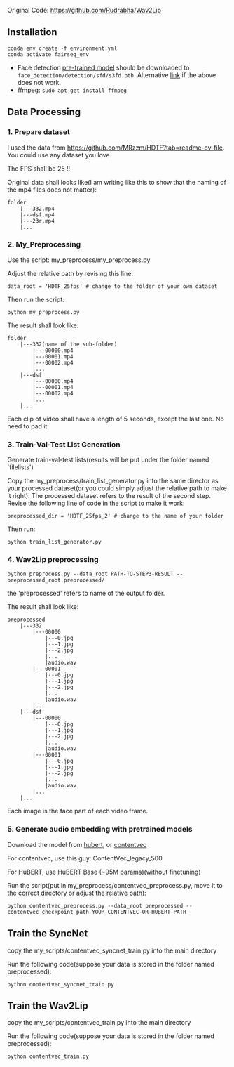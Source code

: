 Original Code: https://github.com/Rudrabha/Wav2Lip

## Installation

```
conda env create -f environment.yml
conda activate fairseq_env
```

- Face detection [pre-trained model](https://www.adrianbulat.com/downloads/python-fan/s3fd-619a316812.pth) should be downloaded to `face_detection/detection/sfd/s3fd.pth`. Alternative [link](https://iiitaphyd-my.sharepoint.com/:u:/g/personal/prajwal_k_research_iiit_ac_in/EZsy6qWuivtDnANIG73iHjIBjMSoojcIV0NULXV-yiuiIg?e=qTasa8) if the above does not work.
- ffmpeg: `sudo apt-get install ffmpeg`

## Data Processing

### 1. Prepare dataset

I used the data from https://github.com/MRzzm/HDTF?tab=readme-ov-file. You could use any dataset you love.

The FPS shall be 25 !!

Original data shall looks like(I am writing like this to show that the naming of the mp4 files does not matter):

```
folder
	|---332.mp4
	|---dsf.mp4
	|---23r.mp4
	|...
```

### 2. My_Preprocessing

Use the script: my_preprocess/my_preprocess.py

Adjust the relative path by revising this line:

```
data_root = 'HDTF_25fps' # change to the folder of your own dataset
```

Then run the script:

```
python my_preprocess.py
```

The result shall look like:

```
folder
	|---332(name of the sub-folder)
		|---00000.mp4
		|---00001.mp4
		|---00002.mp4
		|...
	|---dsf
		|---00000.mp4
		|---00001.mp4
		|---00002.mp4
		|...
	|...
```

Each clip of video shall have a length of 5 seconds, except the last one. No need to pad it.

### 3. Train-Val-Test List Generation

Generate train-val-test lists(results will be put under the folder named 'filelists')

Copy the my_preprocess/train_list_generator.py into the same director as your processed dataset(or you could simply adjust the relative path to make it right). The processed dataset refers to the result of the second step. Revise the following line of code in the script to make it work:

```
preprocessed_dir = 'HDTF_25fps_2' # change to the name of your folder
```

Then run:

```
python train_list_generator.py
```

### 4. Wav2Lip preprocessing

```
python preprocess.py --data_root PATH-TO-STEP3-RESULT --preprocessed_root preprocessed/
```

the 'preprocessed' refers to name of the output folder.

The result shall look like:

```
preprocessed
	|---332
		|---00000
			|---0.jpg
			|---1.jpg
			|---2.jpg
			|...
			|audio.wav
		|---00001
			|---0.jpg
			|---1.jpg
			|---2.jpg
			|...
			|audio.wav
		|...
	|---dsf
		|---00000
			|---0.jpg
			|---1.jpg
			|---2.jpg
			|...
			|audio.wav
		|---00001
			|---0.jpg
			|---1.jpg
			|---2.jpg
			|...
			|audio.wav
		|...
	|...
```

Each image is the face part of each video frame.

### 5. Generate audio embedding with pretrained models

Download the model from [hubert](https://github.com/facebookresearch/fairseq/blob/main/examples/hubert/README.md), or [contentvec](https://github.com/auspicious3000/contentvec)

For contentvec, use this guy: ContentVec_legacy_500

For HuBERT, use HuBERT Base (~95M params)(without finetuning)

Run the script(put in my_preprocess/contentvec_preprocess.py, move it to the correct directory or adjust the relative path):

```
python contentvec_preprocess.py --data_root preprocessed --contentvec_checkpoint_path YOUR-CONTENTVEC-OR-HUBERT-PATH
```

## Train the SyncNet

copy the my_scripts/contentvec_syncnet_train.py into the main directory

Run the following code(suppose your data is stored in the folder named preprocessed):

```
python contentvec_syncnet_train.py
```

## Train the Wav2Lip

copy the my_scripts/contentvec_train.py into the main directory

Run the following code(suppose your data is stored in the folder named preprocessed):

```
python contentvec_train.py
```

